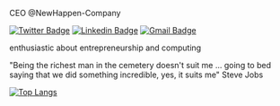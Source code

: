 CEO @NewHappen-Company

[![Twitter Badge](https://img.shields.io/badge/-@baza_yuri-0097ff?style=flat-square&labelColor=0097ff&logo=twitter&logoColor=white&link=https://twitter.com/baza_yuri)](https://twitter.com/baza_yuri) 
[![Linkedin Badge](https://img.shields.io/badge/-Yuri%20Baza-0097ff?style=flat-square&logo=Linkedin&logoColor=white&link=https://www.linkedin.com/in/yuri-baza-170309196/)](https://www.linkedin.com/in/yuri-baza-170309196/) 
[![Gmail Badge](https://img.shields.io/badge/-yurisbaza@gmail.com-0097ff?style=flat-square&logo=Gmail&logoColor=white&link=mailto:yurisbaza@gmail.com)](mailto:yurisbaza@gmail.com)

enthusiastic about entrepreneurship and computing

"Being the richest man in the cemetery doesn't suit me ... going to bed saying that we did something incredible, yes, it suits me" Steve Jobs

[![Top Langs](https://github-readme-stats.vercel.app/api/top-langs/?username=yuriBaza23&layout=compact)](https://github.com/yuriBaza23)
